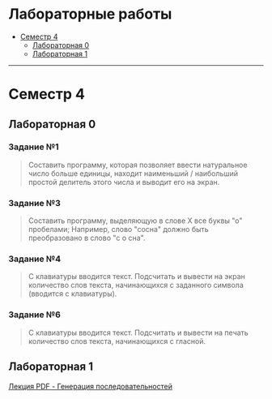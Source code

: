# Лабораторные работы

- [Семестр 4](#семестр-4)
  - [Лабораторная 0](#лабораторная-0)
  - [Лабораторная 1](#лабораторная-1)

---

# Семестр 4

## Лабораторная 0

### Задание №1

> Составить программу, которая позволяет ввести натуральное число больше единицы, находит наименьший / наибольший простой делитель этого числа и выводит его на экран.

### Задание №3

> Составить программу, выделяющую в слове X все буквы "о" пробелами;
> Например, слово "сосна" должно быть преобразовано в слово "с о сна".

### Задание №4

> С клавиатуры вводится текст. Подсчитать и вывести на экран количество слов текста, начинающихся с заданного символа (вводится с клавиатуры).

### Задание №6

> С клавиатуры вводится текст. Подсчитать и вывести на печать количество слов текста, начинающихся с гласной.

## Лабораторная 1

[Лекция PDF - Генерация последовательностей](https://github.com/kladezh/algorithms-labs/blob/master/SEM4-LR1/lection.docx)